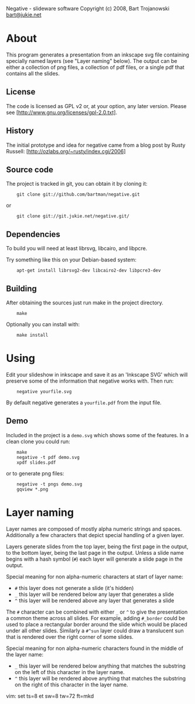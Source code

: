 Negative - slideware software
Copyright (c) 2008, Bart Trojanowski <bart@jukie.net>

# About

This program generates a presentation from an inkscape svg file
containing specially named layers (see "Layer naming" below).  The
output can be either a collection of png files, a collection of pdf
files, or a single pdf that contains all the slides.

## License

The code is licensed as GPL v2 or, at your option, any later version.
Please see [http://www.gnu.org/licenses/gpl-2.0.txt].

## History

The initial prototype and idea for negative came from a blog post by
Rusty Russell: [http://ozlabs.org/~rusty/index.cgi/2006]

## Source code

The project is tracked in git, you can obtain it by cloning it:

        git clone git://github.com/bartman/negative.git

or

        git clone git://git.jukie.net/negative.git/

## Dependencies

To build you will need at least librsvg, libcairo, and libpcre.

Try something like this on your Debian-based system:

        apt-get install librsvg2-dev libcairo2-dev libpcre3-dev


## Building

After obtaining the sources just run make in the project directory.

        make

Optionally you can install with:

        make install


# Using

Edit your slideshow in inkscape and save it as an 'Inkscape SVG' which
will preserve some of the information that negative works with.  Then
run:

        negative yourfile.svg

By default negative generates a `yourfile.pdf` from the input file.

## Demo

Included in the project is a `demo.svg` which shows some of the
features.  In a clean clone you could run:

        make
        negative -t pdf demo.svg
        xpdf slides.pdf

or to generate png files:

        negative -t pngs demo.svg
        gqview *.png

# Layer naming

Layer names are composed of mostly alpha numeric strings and spaces.
Additionally a few characters that depict special handling of a given
layer.

Layers generate slides from the top layer, being the first page in the
output, to the bottom layer, being the last page in the output.  Unless
a slide name begins with a hash symbol (`#`) each layer will generate a
slide page in the output.

Special meaning for non alpha-numeric characters at start of layer name:

 - `#` this layer does not generate a slide (it's hidden)
 - `_` this layer will be rendered below any layer that generates a slide
 - `^` this layer will be rendered above any layer that generates a slide

The `#` character can be combined with either `_` or `^` to give the
presentation a common theme across all slides.  For example, adding
`#_border` could be used to place a rectangular border around the slide
which would be placed under all other slides.  Similarly a `#^sun` layer
could draw a translucent sun that is rendered over the right corner of
some slides.

Special meaning for non alpha-numeric characters found in the middle of
the layer name:

 - `_` this layer will be rendered below anything that matches the
   substring on the left of this character in the layer name.
 - `^` this layer will be rendered above anything that matches the
   substring on the right of this character in the layer name.


vim: set ts=8 et sw=8 tw=72 ft=mkd
